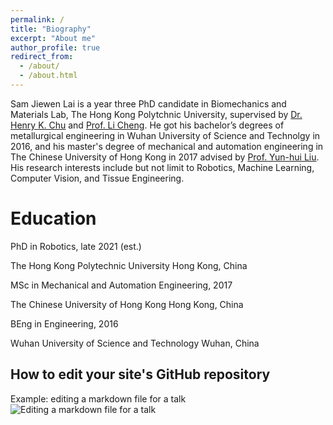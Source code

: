 ```yaml
---
permalink: /
title: "Biography"
excerpt: "About me"
author_profile: true
redirect_from: 
  - /about/
  - /about.html
---
```


Sam Jiewen Lai is a year three PhD candidate in Biomechanics and Materials Lab, The Hong Kong Polytchnic University, supervised by [Dr. Henry K. Chu](https://www.polyu.edu.hk/me/people/academic-teaching-staff/chu-kar-hang-henry-dr/) and [Prof. Li Cheng](https://www.polyu.edu.hk/me/people/academic-teaching-staff/cheng-li-prof/). He got his bachelor’s degrees of metallurgical engineering in Wuhan University of Science and Technolgy in 2016, and his master's degree of mechanical and automation engineering in The Chinese University of Hong Kong in 2017 advised by [Prof. Yun-hui Liu](http://www.mae.cuhk.edu.hk/people/list.php?name=yhliu). His research interests include but not limit to Robotics, Machine Learning, Computer Vision, and Tissue Engineering.


Education
======
PhD in Robotics, late 2021 (est.)

The Hong Kong Polytechnic University
Hong Kong, China


MSc in Mechanical and Automation Engineering, 2017

The Chinese University of Hong Kong
Hong Kong, China


BEng in Engineering, 2016

Wuhan University of Science and Technology
Wuhan, China





How to edit your site's GitHub repository
------


Example: editing a markdown file for a talk
![Editing a markdown file for a talk](/images/editing-talk.png)



